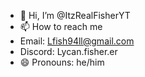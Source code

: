 - 👋 Hi, I’m @ItzRealFisherYT
- 📫 How to reach me
- Email: Lfish94ll@gmail.com
- Discord: Lycan.fisher.er
- 😄 Pronouns: he/him